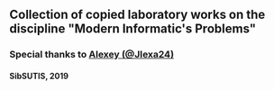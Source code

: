 ## Collection of copied laboratory works on the discipline "Modern Informatic's Problems"
### Special thanks to [Alexey (@JIexa24)](https://github.com/JIexa24 "Yeap, this is he")

#### SibSUTIS, 2019
